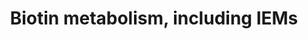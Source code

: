 ---
annotations:
- type: Disease Ontology
  value: 3-Methylcrotonyl-CoA carboxylase 2 deficiency
- type: Disease Ontology
  value: pyruvate carboxylase deficiency disease
- type: Disease Ontology
  value: 3-Methylcrotonyl-CoA carboxylase 1 deficiency
- type: Pathway Ontology
  value: 3-methylcrotonyl CoA carboxylase 2 deficiency pathway
- type: Pathway Ontology
  value: 3-methylcrotonyl CoA carboxylase 1 deficiency pathway
- type: Disease Ontology
  value: 3-Methylcrotonyl-CoA carboxylase deficiency
- type: Pathway Ontology
  value: biotin metabolic pathway
- type: Disease Ontology
  value: holocarboxylase synthetase deficiency
- type: Pathway Ontology
  value: holocarboxylase synthetase deficiency pathway
- type: Pathway Ontology
  value: biotinidase deficiency pathway
- type: Disease Ontology
  value: biotinidase deficiency
- type: Pathway Ontology
  value: pyruvate carboxylase deficiency pathway
authors:
- DeSl
- Egonw
- Eweitz
- Finterly
communities:
- IEM
- RareDiseases
description: An important cofactor for carboxylation reaction is the vitamin Biotin.
  Four carboxylase groups (ACC, MCC, PCC and PC) are activated by binding to biotin
  and forming holocarboxylases, which in turn are responsible for several metabolic
  conversion in the Fatty Acid Synthesis, Leucine catabolism, propanoate metabolism
  and gluconeogenesis. Except for the ACC conversion from acetyl-CoA to malonyl-CoA
  starting the fatty acid synthesis, all other three interactions are connected to
  disorders. Furthermore, one can distinguish two "multiple carboxylase defects" (MCDs),
  which are connected to the conversion of biocytin into biotin (BTD), or unbound
  biotin to one of the apocarboxylases (HCSD).   This pathway was inspired by Chapter
  14 (edition 4) of the book of Blau (ISBN 3642403360 (978-3642403361)).
last-edited: 2021-06-17
organisms:
- Homo sapiens
redirect_from:
- /index.php/Pathway:WP5031
- /instance/WP5031
schema-jsonld:
- '@context': https://schema.org/
  '@id': https://wikipathways.github.io/pathways/WP5031.html
  '@type': Dataset
  creator:
    '@type': Organization
    name: WikiPathways
  description: An important cofactor for carboxylation reaction is the vitamin Biotin.
    Four carboxylase groups (ACC, MCC, PCC and PC) are activated by binding to biotin
    and forming holocarboxylases, which in turn are responsible for several metabolic
    conversion in the Fatty Acid Synthesis, Leucine catabolism, propanoate metabolism
    and gluconeogenesis. Except for the ACC conversion from acetyl-CoA to malonyl-CoA
    starting the fatty acid synthesis, all other three interactions are connected
    to disorders. Furthermore, one can distinguish two "multiple carboxylase defects"
    (MCDs), which are connected to the conversion of biocytin into biotin (BTD), or
    unbound biotin to one of the apocarboxylases (HCSD).   This pathway was inspired
    by Chapter 14 (edition 4) of the book of Blau (ISBN 3642403360 (978-3642403361)).
  keywords:
  - free biotin
  - 'Biotin '
  - 'Fatty Acid '
  - MCCC2
  - Dietary and other
  - Gluconeogenesis,
  - holo-PC
  - Acetyl-CoA
  - Synthesis
  - (mitochondrial)
  - protein-bound biotin
  - holo-ACC
  - pyruvate
  - Lysine
  - Malonyl-CoA
  - Propanoate
  - Proteolysis
  - Catabolism
  - holo-PCC
  - 3-methylglutaconyl-CoA
  - propanoyl-CoA
  - PCCA
  - Apo-ACC
  - metabolism
  - leucine
  - PC
  - Anaplerosis
  - Biocytin
  - holo-MCC
  - Apo-PCC
  - HLCS
  - ACC2
  - (free pool)
  - Leucine
  - PCCB
  - 3-methylcrotonyl-COA
  - (cytosol)
  - ACC1
  - MCCC1
  - Apo-MCC
  - oxaloacetate
  - Apo-PC
  - methylmanoyl-CoA
  - Biotinidase (BTD)
  license: CC0
  name: Biotin metabolism, including IEMs
seo: CreativeWork
title: Biotin metabolism, including IEMs
wpid: WP5031
---